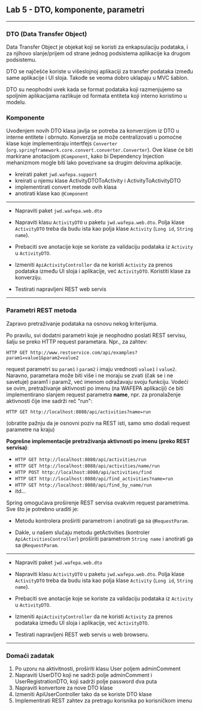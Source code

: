 ﻿## Lab 5 - DTO, komponente, parametri

----

### DTO (Data Transfer Object)

Data Transfer Object je objekat koji se koristi za enkapsulaciju podataka, 
i za njihovo slanje/prijem od strane jednog podsistema aplikacije ka drugom podsistemu.

DTO se najčešće koriste u višeslojnoj aplikaciji za transfer podataka između same aplikacije i UI sloja. Takođe se veoma dobro uklapaju u MVC šablon.

DTO su neophodni uvek kada se format podataka koji razmenjujemo sa spoljnim
aplikacijama razlikuje od formata entiteta koji interno koristimo u modelu.

### Komponente

Uvođenjem novih DTO klasa javlja se potreba za konverzijom iz DTO u interne entitete i obrnuto. Konverzija se može centralizovati u pomoćne klase koje implementiraju intertfejs `Converter` (`org.springframework.core.convert.converter.Converter`). Ove klase će biti markirane anotacijom `@Component`, kako bi Dependency Injection mehanizmom mogle biti lako povezivane sa drugim delovima aplikacije. 

* kreirati paket `jwd.wafepa.support`
* kreirati u njemu klase ActivityDTOToActivity i ActivityToActivityDTO
* implementirati convert metode ovih klasa
* anotirati klase kao `@Component`

----

* Napraviti paket `jwd.wafepa.web.dto`

* Napraviti klasu `ActivityDTO` u paketu `jwd.wafepa.web.dto`. Polja klase `ActivityDTO` treba da budu ista kao polja klase `Activity` (`Long id`, `String name`).

* Prebaciti sve anotacije koje se koriste za validaciju podataka iz `Activity` u `ActivityDTO`.

* Izmeniti `ApiActivityController` da ne koristi `Activity` za prenos podataka između UI sloja i aplikacije, već `ActivityDTO`. Koristiti klase za konverziju.

* Testirati napravljeni REST web servis


----

### Parametri REST metoda

Zapravo pretraživanje podataka na osnovu nekog kriterijuma.


Po pravilu, svi dodatni parametri koje je neophodno poslati REST servisu, šalju se preko HTTP request parametara. Npr., za zahtev:

```
HTTP GET http://www.restservice.com/api/examples?param1=value1&param2=value2
```

request parametri su `param1` i `param2` i imaju vrednosti `value1` i `value2`. Naravno, parametara može biti više i ne moraju se zvati (čak se i ne savetuje) param1 i param2,
već imenom odražavaju svoju funkciju. Vodeći se ovim, pretraživanje aktivnosti po imenu (na WAFEPA aplikaciji) će biti implementirano slanjem request parametra **name**, 
npr. za pronalaženje aktivnosti čije ime sadrži reč "run":

```
HTTP GET http://localhost:8080/api/activities?name=run
```

(obratite pažnju da je osnovni poziv na REST isti, samo smo dodali request parametre na kraju)

**Pogrešne implementacije pretraživanja aktivnosti po imenu (preko REST servisa)**:

* `HTTP GET http://localhost:8080/api/activities/run`
* `HTTP GET http://localhost:8080/api/activities/name/run`
* `HTTP POST http://localhost:8080/api/activities/find`
* `HTTP GET http://localhost:8080/api/find_activities?name=run`
* `HTTP GET http://localhost:8080/api/find_by_name/run`
* itd...

Spring omogućava proširenje REST servisa ovakvim request parametrima. Sve što je potrebno uraditi je:

* Metodu kontrolera proširiti parametrom i anotirati ga sa `@RequestParam`.

* Dakle, u našem slučaju metodu getActivities (kontroler `ApiActivitiesController`) proširiti parametrom `String name` i anotirati ga sa `@RequestParam`.


----

* Napraviti paket `jwd.wafepa.web.dto`

* Napraviti klasu `ActivityDTO` u paketu `jwd.wafepa.web.dto`. Polja klase `ActivityDTO` treba da budu ista kao polja klase `Activity` (`Long id`, `String name`).

* Prebaciti sve anotacije koje se koriste za validaciju podataka iz `Activity` u `ActivityDTO`.

* Izmeniti `ApiActivityController` da ne koristi `Activity` za prenos podataka između UI sloja i aplikacije, već `ActivityDTO`.

* Testirati napravljeni REST web servis u web browseru.

----

### Domaći zadatak

1. Po uzoru na aktivitnosti, proširiti klasu User poljem adminComment
1. Napraviti UserDTO koji ne sadrži polje adminComment i UserRegistrationDTO, koji sadrži polje password dva puta
1. Napraviti konvertore za nove DTO klase
1. Izmeniti ApiUserController tako da se koriste DTO klase 
1. Implementirati REST zahtev za pretragu korisnika po korisničkom imenu
